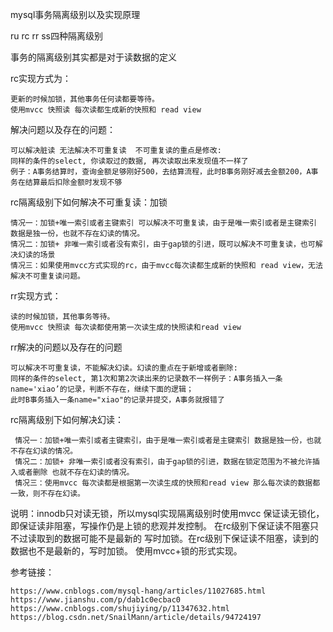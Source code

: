 mysql事务隔离级别以及实现原理

ru rc rr ss四种隔离级别

事务的隔离级别其实都是对于读数据的定义

rc实现方式为：

    更新的时候加锁，其他事务任何读都要等待。
    使用mvcc 快照读 每次读都生成新的快照和 read view
解决问题以及存在的问题：

    可以解决脏读 无法解决不可重复读  不可重复读的重点是修改:
    同样的条件的select, 你读取过的数据, 再次读取出来发现值不一样了
    例子：A事务结算时，查询金额足够刚好500，去结算流程，此时B事务刚好减去金额200，A事务在结算最后扣除金额时发现不够
rc隔离级别下如何解决不可重复读：加锁 

    情况一：加锁+唯一索引或者主键索引 可以解决不可重复读，由于是唯一索引或者是主键索引 数据是独一份，也就不存在幻读的情况。
    情况二：加锁+ 非唯一索引或者没有索引，由于gap锁的引进，既可以解决不可重复读，也可解决幻读的场景
    情况三：如果使用mvcc方式实现的rc，由于mvcc每次读都生成新的快照和 read view，无法解决不可重复读问题。

rr实现方式：

    读的时候加锁，其他事务等待。
    使用mvcc 快照读 每次读都使用第一次读生成的快照读和read view
rr解决的问题以及存在的问题
    
    可以解决不可重复读，不能解决幻读。幻读的重点在于新增或者删除:
    同样的条件的select, 第1次和第2次读出来的记录数不一样例子：A事务插入一条name='xiao’的记录，判断不存在，继续下面的逻辑；
    此时B事务插入一条name="xiao"的记录并提交，A事务就报错了

rc隔离级别下如何解决幻读：

     情况一：加锁+唯一索引或者主键索引，由于是唯一索引或者是主键索引 数据是独一份，也就不存在幻读的情况。
     情况二：加锁+ 非唯一索引或者没有索引，由于gap锁的引进，数据在锁定范围为不被允许插入或者删除 也就不存在幻读的情况。
     情况三：使用mvcc 每次读都是根据第一次读生成的快照和read view 那么每次读的数据都一致，则不存在幻读。
     
 说明：innodb只对读无锁，所以mysql实现隔离级别时使用mvcc 保证读无锁化，即保证读非阻塞，写操作仍是上锁的悲观并发控制。
 在rc级别下保证读不阻塞只不过读取到的数据可能不是最新的 写时加锁。在rc级别下保证读不阻塞，读到的数据也不是最新的，写时加锁。
 使用mvcc+锁的形式实现。
 
 参考链接：
    
    https://www.cnblogs.com/mysql-hang/articles/11027685.html
    https://www.jianshu.com/p/dab1c0ecbac0
    https://www.cnblogs.com/shujiying/p/11347632.html
    https://blog.csdn.net/SnailMann/article/details/94724197
     
    